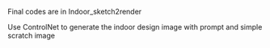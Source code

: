 Final codes are in Indoor_sketch2render

Use ControlNet to generate the indoor design image with prompt and simple scratch image
